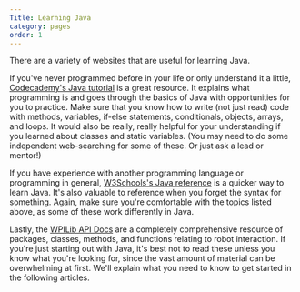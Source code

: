 ```yaml
---
Title: Learning Java
category: pages
order: 1
---
```

There are a variety of websites that are useful for learning Java.

If you've never programmed before in your life or only understand it a little, [Codecademy's Java tutorial](https://www.codecademy.com/learn/learn-java) is a great resource. It explains what programming is and goes through the basics of Java with opportunities for you to practice. Make sure that you know how to write (not just read) code with methods, variables, if-else statements, conditionals, objects, arrays, and loops. It would also be really, really helpful for your understanding if you learned about classes and static variables. (You may need to do some independent web-searching for some of these. Or just ask a lead or mentor!)

If you have experience with another programming language or programming in general, [W3Schools's Java reference](https://www.w3schools.com/java/java_syntax.asp) is a quicker way to learn Java. It's also valuable to reference when you forget the syntax for something. Again, make sure you're comfortable with the topics listed above, as some of these work differently in Java.

Lastly, the [WPILib API Docs](https://first.wpi.edu/wpilib/allwpilib/docs/release/java/index.html) are a completely comprehensive resource of packages, classes, methods, and functions relating to robot interaction. If you're just starting out with Java, it's best not to read these unless you know what you're looking for, since the vast amount of material can be overwhelming at first. We'll explain what you need to know to get started in the following articles.